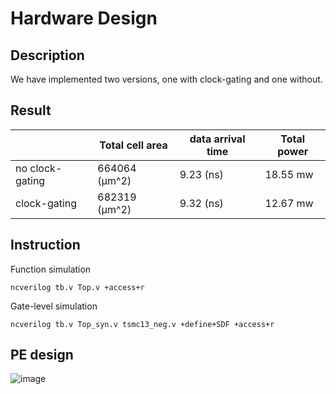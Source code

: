 # Hardware Design

## Description

We have implemented two versions, one with clock-gating and one without.

## Result
|                  | Total cell area | data arrival time |  Total power |
|  ----            | ----            | -----             | ----         |
| no clock-gating  | 664064  (µm^2)  | 9.23 (ns)         | 18.55 mw     |
| clock-gating     | 682319  (µm^2)  | 9.32 (ns)         | 12.67 mw     |

## Instruction
Function simulation
```
ncverilog tb.v Top.v +access+r
```
Gate-level simulation
```
ncverilog tb.v Top_syn.v tsmc13_neg.v +define+SDF +access+r
```

## PE design
![image](https://github.com/suchuankai/CNN-accelerator/assets/69788052/3e70f773-2572-415d-958e-0f11e18f5b98)

